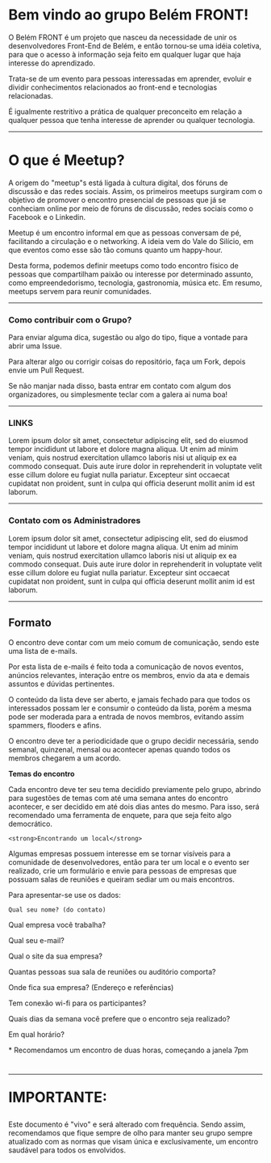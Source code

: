 <h1>Bem vindo ao grupo Belém FRONT! </h1>
<p>O Belém FRONT é um projeto que nasceu da necessidade de unir os desenvolvedores Front-End de Belém, e então tornou-se uma idéia coletiva, para que o acesso à informação seja feito em qualquer lugar que haja interesse do aprendizado. 

Trata-se de um evento para pessoas interessadas em aprender, evoluir e dividir conhecimentos relacionados ao front-end e tecnologias relacionadas. 

É igualmente restritivo a prática de qualquer preconceito em relação a qualquer pessoa que tenha interesse de aprender ou qualquer tecnologia.</p>
<hr>

<h1>O que é Meetup?</h1>

 <p> 
  A origem do "meetup"s está ligada à cultura digital, dos fóruns de discussão e das redes sociais. Assim, os primeiros meetups surgiram com o
  objetivo de promover o encontro presencial de pessoas que já se conheciam online por meio de fóruns de discussão, redes sociais como o Facebook e o Linkedin.<br>
  
  
  Meetup é um encontro informal em que as pessoas conversam de pé, facilitando a circulação e o networking. A ideia vem do Vale do Silício, em que eventos como esse são tão comuns quanto um happy-hour.<br>
  
  
  
  Desta forma, podemos definir meetups como todo encontro físico de
  pessoas que compartilham paixão ou interesse por determinado assunto,
  como empreendedorismo, tecnologia, gastronomia, música etc.
  Em resumo, meetups servem para reunir comunidades. 
</p><hr>

<h3>Como contribuir com o Grupo? </h3>
<p>Para enviar alguma dica, sugestão ou algo do tipo, fique a vontade para abrir uma Issue. </p>
<p>Para   alterar algo ou corrigir coisas do repositório, faça um Fork, depois   envie um Pull Request. </p>
<p>Se não manjar nada disso, basta entrar em contato com algum dos organizadores, ou simplesmente teclar com a galera ai numa boa! </p>
<hr>
<h3>LINKS  </h3>

<p>Lorem ipsum dolor sit amet, consectetur adipiscing elit, sed do eiusmod tempor incididunt ut labore et dolore magna aliqua. Ut enim ad minim veniam, quis nostrud exercitation ullamco laboris nisi ut aliquip ex ea commodo consequat. Duis aute irure dolor in reprehenderit in voluptate velit esse cillum dolore eu fugiat nulla pariatur. Excepteur sint occaecat cupidatat non proident, sunt in culpa qui officia deserunt mollit anim id est laborum.</p>
  <hr>

 <h3> Contato com os Administradores</h3>
 
 <p>Lorem ipsum dolor sit amet, consectetur adipiscing elit, sed do eiusmod tempor incididunt ut labore et dolore magna aliqua. Ut enim ad minim veniam, quis nostrud exercitation ullamco laboris nisi ut aliquip ex ea commodo consequat. Duis aute irure dolor in reprehenderit in voluptate velit esse cillum dolore eu fugiat nulla pariatur. Excepteur sint occaecat cupidatat non proident, sunt in culpa qui officia deserunt mollit anim id est laborum.</p>


<hr>

<h2>Formato </h2>
  
  <p>O encontro deve contar com um meio comum de comunicação, sendo este uma lista de e-mails. </p>
  <p>Por esta lista de e-mails é feito toda a comunicação de novos eventos, anúncios relevantes, interação entre os membros, envio da ata e demais assuntos e dúvidas pertinentes.  </p>
<p>O conteúdo da lista deve ser aberto, e jamais fechado para que todos os interessados possam ler e consumir o conteúdo da lista, porém a mesma pode ser moderada para a entrada de novos membros, evitando assim spammers, flooders e afins. </p>
  <p>O encontro deve ter a periodicidade que o grupo decidir necessária, sendo semanal, quinzenal, mensal ou acontecer apenas quando todos os membros chegarem a um acordo.  </p>
  <p><strong>Temas do encontro  </strong></p>
  <p>Cada encontro deve ter seu tema decidido previamente pelo grupo, abrindo para sugestões de temas com até uma semana antes do encontro acontecer, e ser decidido em até dois dias antes do mesmo. Para isso, será recomendado uma ferramenta de enquete, para que seja feito algo democrático.
  <p>  
  
  
  
  
  
    <strong>Encontrando um local</strong>
    
  <p>Algumas empresas possuem interesse em se tornar visíveis para a comunidade de desenvolvedores, então para ter um local e o evento ser realizado, crie um formulário e envie para pessoas de empresas que possuam salas de reuniões e queiram sediar um ou mais encontros.   
  <p>Para apresentar-se use os dados:
  <p> 
    
    Qual seu nome? (do contato) 
    
  <p>Qual empresa você trabalha? 
<p>Qual seu e-mail? 
    
<p>Qual o site da sua empresa? 
    
<p>Quantas pessoas sua sala de reuniões ou auditório comporta? 
    
<p>Onde fica sua empresa? (Endereço e referências)
<p> Tem conexão wi-fi para os participantes? 
    
<p>Quais dias da semana você prefere que o encontro seja realizado?
<p>Em qual horário?  
    
<p>* Recomendamos um encontro de duas horas, começando a janela 7pm 
    
    
    
<h1>
  </p>
  <hr>
  <p><strong>IMPORTANTE: 
  </h2>
  </strong></p>
  <p>Este documento é "vivo" e será alterado com frequência. Sendo assim, recomendamos que fique sempre de olho para manter seu grupo sempre atualizado com as normas que visam única e exclusivamente, um encontro saudável para todos os envolvidos.</p>

